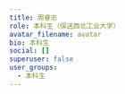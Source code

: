 ```yaml
---
title: 周睿志
role: 本科生（保送西北工业大学）
avatar_filename: avatar
bio: 本科生
social: []
superuser: false
user_groups:
  - 本科生
---
```

